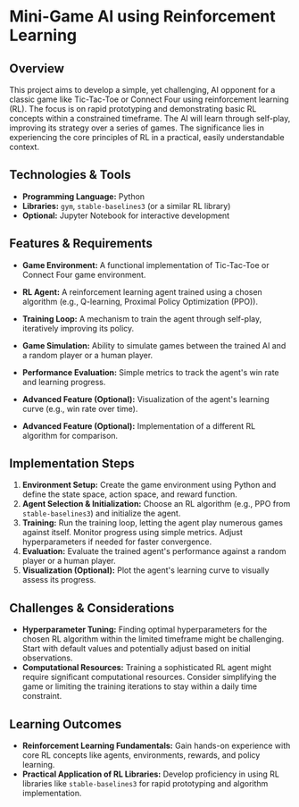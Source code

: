 # Mini-Game AI using Reinforcement Learning

## Overview

This project aims to develop a simple, yet challenging, AI opponent for a classic game like Tic-Tac-Toe or Connect Four using reinforcement learning (RL).  The focus is on rapid prototyping and demonstrating basic RL concepts within a constrained timeframe.  The AI will learn through self-play, improving its strategy over a series of games.  The significance lies in experiencing the core principles of RL in a practical, easily understandable context.


## Technologies & Tools

* **Programming Language:** Python
* **Libraries:**  `gym`, `stable-baselines3` (or a similar RL library)
* **Optional:** Jupyter Notebook for interactive development


## Features & Requirements

- **Game Environment:**  A functional implementation of Tic-Tac-Toe or Connect Four game environment.
- **RL Agent:** A reinforcement learning agent trained using a chosen algorithm (e.g., Q-learning, Proximal Policy Optimization (PPO)).
- **Training Loop:** A mechanism to train the agent through self-play, iteratively improving its policy.
- **Game Simulation:**  Ability to simulate games between the trained AI and a random player or a human player.
- **Performance Evaluation:** Simple metrics to track the agent's win rate and learning progress.

- **Advanced Feature (Optional):** Visualization of the agent's learning curve (e.g., win rate over time).
- **Advanced Feature (Optional):**  Implementation of a different RL algorithm for comparison.


## Implementation Steps

1. **Environment Setup:** Create the game environment using Python and define the state space, action space, and reward function.
2. **Agent Selection & Initialization:** Choose an RL algorithm (e.g., PPO from `stable-baselines3`) and initialize the agent.
3. **Training:** Run the training loop, letting the agent play numerous games against itself.  Monitor progress using simple metrics.  Adjust hyperparameters if needed for faster convergence.
4. **Evaluation:**  Evaluate the trained agent's performance against a random player or a human player.
5. **Visualization (Optional):** Plot the agent's learning curve to visually assess its progress.


## Challenges & Considerations

- **Hyperparameter Tuning:** Finding optimal hyperparameters for the chosen RL algorithm within the limited timeframe might be challenging.  Start with default values and potentially adjust based on initial observations.
- **Computational Resources:** Training a sophisticated RL agent might require significant computational resources.  Consider simplifying the game or limiting the training iterations to stay within a daily time constraint.


## Learning Outcomes

- **Reinforcement Learning Fundamentals:** Gain hands-on experience with core RL concepts like agents, environments, rewards, and policy learning.
- **Practical Application of RL Libraries:**  Develop proficiency in using RL libraries like `stable-baselines3` for rapid prototyping and algorithm implementation.

